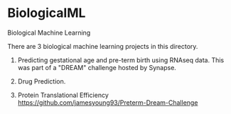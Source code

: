 # BiologicalML
Biological Machine Learning  

There are 3 biological machine learning projects in this directory. 
1. Predicting gestational age and pre-term birth using RNAseq data. This was part of a "DREAM" challenge hosted by Synapse.  

2. Drug Prediction.  

3. Protein Translational Efficiency  https://github.com/jamesyoung93/Preterm-Dream-Challenge
